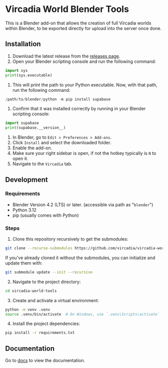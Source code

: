 # Vircadia World Blender Tools

This is a Blender add-on that allows the creation of full Vircadia worlds within Blender, to be exported directly for upload into the server once done.

## Installation

1. Download the latest release from the [releases page](https://github.com/vircadia/vircadia-world-tools/releases).
1. Open your Blender scripting console and run the following command:
```python
import sys
print(sys.executable)
```
1. This will print the path to your Python executable. Now, with that path, run the following command:
```python
/path/to/blender/python -m pip install supabase
```
1. Confirm that it was installed correctly by running in your Blender scripting console:
```python
import supabase
print(supabase.__version__)
```
1. In Blender, go to `Edit > Preferences > Add-ons`.
1. Click `Install` and select the downloaded folder.
1. Enable the add-on.
1. Make sure your right sidebar is open, if not the hotkey typically is `N` to open it.
1. Navigate to the `Vircadia` tab.

## Development

### Requirements

* Blender Version 4.2 (LTS) or later. (accessible via path as "`blender`")
* Python 3.12
* pip (usually comes with Python)

### Steps

1. Clone this repository recursively to get the submodules:

```bash
git clone --recurse-submodules https://github.com/vircadia/vircadia-world-tools.git
```

If you've already cloned it without the submodules, you can initialize and update them with:

```bash
git submodule update --init --recursive
```

2. Navigate to the project directory:

```bash
cd vircadia-world-tools
```

3. Create and activate a virtual environment:

```bash
python -m venv .venv
source .venv/bin/activate  # On Windows, use `.venv\Scripts\activate`
```

4. Install the project dependencies:

```bash
pip install -r requirements.txt
```

## Documentation

Go to [docs](/docs) to view the documentation.